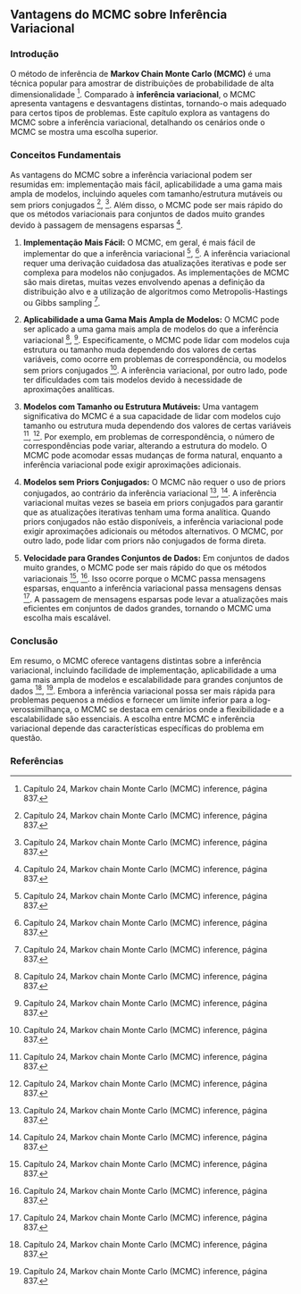 ## Vantagens do MCMC sobre Inferência Variacional

### Introdução
O método de inferência de **Markov Chain Monte Carlo (MCMC)** é uma técnica popular para amostrar de distribuições de probabilidade de alta dimensionalidade [^24.1]. Comparado à **inferência variacional**, o MCMC apresenta vantagens e desvantagens distintas, tornando-o mais adequado para certos tipos de problemas. Este capítulo explora as vantagens do MCMC sobre a inferência variacional, detalhando os cenários onde o MCMC se mostra uma escolha superior.

### Conceitos Fundamentais

As vantagens do MCMC sobre a inferência variacional podem ser resumidas em: implementação mais fácil, aplicabilidade a uma gama mais ampla de modelos, incluindo aqueles com tamanho/estrutura mutáveis ou sem priors conjugados [^1], [^24.1]. Além disso, o MCMC pode ser mais rápido do que os métodos variacionais para conjuntos de dados muito grandes devido à passagem de mensagens esparsas [^1].

1.  **Implementação Mais Fácil:** O MCMC, em geral, é mais fácil de implementar do que a inferência variacional [^1], [^24.1]. A inferência variacional requer uma derivação cuidadosa das atualizações iterativas e pode ser complexa para modelos não conjugados. As implementações de MCMC são mais diretas, muitas vezes envolvendo apenas a definição da distribuição alvo e a utilização de algoritmos como Metropolis-Hastings ou Gibbs sampling [^24.1].

2.  **Aplicabilidade a uma Gama Mais Ampla de Modelos:** O MCMC pode ser aplicado a uma gama mais ampla de modelos do que a inferência variacional [^1], [^24.1]. Especificamente, o MCMC pode lidar com modelos cuja estrutura ou tamanho muda dependendo dos valores de certas variáveis, como ocorre em problemas de correspondência, ou modelos sem priors conjugados [^1]. A inferência variacional, por outro lado, pode ter dificuldades com tais modelos devido à necessidade de aproximações analíticas.

3.  **Modelos com Tamanho ou Estrutura Mutáveis:** Uma vantagem significativa do MCMC é a sua capacidade de lidar com modelos cujo tamanho ou estrutura muda dependendo dos valores de certas variáveis [^1], [^24.1]. Por exemplo, em problemas de correspondência, o número de correspondências pode variar, alterando a estrutura do modelo. O MCMC pode acomodar essas mudanças de forma natural, enquanto a inferência variacional pode exigir aproximações adicionais.

4.  **Modelos sem Priors Conjugados:** O MCMC não requer o uso de priors conjugados, ao contrário da inferência variacional [^1], [^24.1]. A inferência variacional muitas vezes se baseia em priors conjugados para garantir que as atualizações iterativas tenham uma forma analítica. Quando priors conjugados não estão disponíveis, a inferência variacional pode exigir aproximações adicionais ou métodos alternativos. O MCMC, por outro lado, pode lidar com priors não conjugados de forma direta.

5.  **Velocidade para Grandes Conjuntos de Dados:** Em conjuntos de dados muito grandes, o MCMC pode ser mais rápido do que os métodos variacionais [^1], [^24.1]. Isso ocorre porque o MCMC passa mensagens esparsas, enquanto a inferência variacional passa mensagens densas [^1]. A passagem de mensagens esparsas pode levar a atualizações mais eficientes em conjuntos de dados grandes, tornando o MCMC uma escolha mais escalável.

### Conclusão

Em resumo, o MCMC oferece vantagens distintas sobre a inferência variacional, incluindo facilidade de implementação, aplicabilidade a uma gama mais ampla de modelos e escalabilidade para grandes conjuntos de dados [^1], [^24.1]. Embora a inferência variacional possa ser mais rápida para problemas pequenos a médios e fornecer um limite inferior para a log-verossimilhança, o MCMC se destaca em cenários onde a flexibilidade e a escalabilidade são essenciais. A escolha entre MCMC e inferência variacional depende das características específicas do problema em questão.

### Referências
[^1]: Capítulo 24, Markov chain Monte Carlo (MCMC) inference, página 837.
[^24.1]: Capítulo 24, Markov chain Monte Carlo (MCMC) inference, página 837.

<!-- END -->